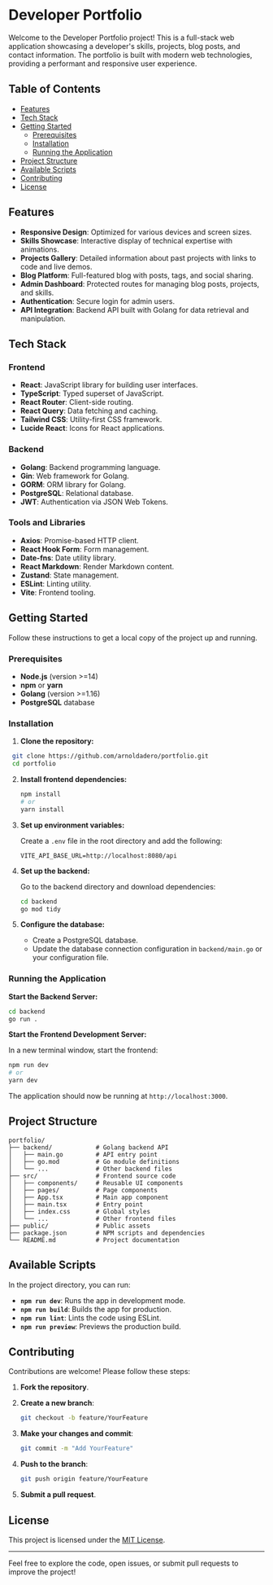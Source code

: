 # Developer Portfolio

Welcome to the Developer Portfolio project! This is a full-stack web application showcasing a developer's skills, projects, blog posts, and contact information. The portfolio is built with modern web technologies, providing a performant and responsive user experience.

## Table of Contents

- [Features](#features)
- [Tech Stack](#tech-stack)
- [Getting Started](#getting-started)
  - [Prerequisites](#prerequisites)
  - [Installation](#installation)
  - [Running the Application](#running-the-application)
- [Project Structure](#project-structure)
- [Available Scripts](#available-scripts)
- [Contributing](#contributing)
- [License](#license)

## Features

- **Responsive Design**: Optimized for various devices and screen sizes.
- **Skills Showcase**: Interactive display of technical expertise with animations.
- **Projects Gallery**: Detailed information about past projects with links to code and live demos.
- **Blog Platform**: Full-featured blog with posts, tags, and social sharing.
- **Admin Dashboard**: Protected routes for managing blog posts, projects, and skills.
- **Authentication**: Secure login for admin users.
- **API Integration**: Backend API built with Golang for data retrieval and manipulation.

## Tech Stack

### Frontend

- **React**: JavaScript library for building user interfaces.
- **TypeScript**: Typed superset of JavaScript.
- **React Router**: Client-side routing.
- **React Query**: Data fetching and caching.
- **Tailwind CSS**: Utility-first CSS framework.
- **Lucide React**: Icons for React applications.

### Backend

- **Golang**: Backend programming language.
- **Gin**: Web framework for Golang.
- **GORM**: ORM library for Golang.
- **PostgreSQL**: Relational database.
- **JWT**: Authentication via JSON Web Tokens.

### Tools and Libraries

- **Axios**: Promise-based HTTP client.
- **React Hook Form**: Form management.
- **Date-fns**: Date utility library.
- **React Markdown**: Render Markdown content.
- **Zustand**: State management.
- **ESLint**: Linting utility.
- **Vite**: Frontend tooling.

## Getting Started

Follow these instructions to get a local copy of the project up and running.

### Prerequisites

- **Node.js** (version >=14)
- **npm** or **yarn**
- **Golang** (version >=1.16)
- **PostgreSQL** database

### Installation

1. **Clone the repository:**
  ```bash
   git clone https://github.com/arnoldadero/portfolio.git
   cd portfolio
```

2. **Install frontend dependencies:**

   ```bash
   npm install
   # or
   yarn install
   ```

3. **Set up environment variables:**

   Create a `.env` file in the root directory and add the following:

   ```env
   VITE_API_BASE_URL=http://localhost:8080/api
   ```

4. **Set up the backend:**

   Go to the backend directory and download dependencies:

   ```bash
   cd backend
   go mod tidy
   ```

5. **Configure the database:**

   - Create a PostgreSQL database.
   - Update the database connection configuration in `backend/main.go` or your configuration file.

### Running the Application

**Start the Backend Server:**

```bash
cd backend
go run .
```

**Start the Frontend Development Server:**

In a new terminal window, start the frontend:

```bash
npm run dev
# or
yarn dev
```

The application should now be running at `http://localhost:3000`.

## Project Structure

```plaintext
portfolio/
├── backend/            # Golang backend API
│   ├── main.go         # API entry point
│   ├── go.mod          # Go module definitions
│   └── ...             # Other backend files
├── src/                # Frontend source code
│   ├── components/     # Reusable UI components
│   ├── pages/          # Page components
│   ├── App.tsx         # Main app component
│   ├── main.tsx        # Entry point
│   ├── index.css       # Global styles
│   └── ...             # Other frontend files
├── public/             # Public assets
├── package.json        # NPM scripts and dependencies
└── README.md           # Project documentation
```

## Available Scripts

In the project directory, you can run:

- **`npm run dev`**: Runs the app in development mode.
- **`npm run build`**: Builds the app for production.
- **`npm run lint`**: Lints the code using ESLint.
- **`npm run preview`**: Previews the production build.

## Contributing

Contributions are welcome! Please follow these steps:

1. **Fork the repository**.

2. **Create a new branch**:

   ```bash
   git checkout -b feature/YourFeature
   ```

3. **Make your changes and commit**:

   ```bash
   git commit -m "Add YourFeature"
   ```

4. **Push to the branch**:

   ```bash
   git push origin feature/YourFeature
   ```

5. **Submit a pull request**.

## License

This project is licensed under the [MIT License](LICENSE).

---

Feel free to explore the code, open issues, or submit pull requests to improve the project!
```